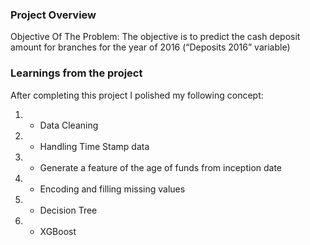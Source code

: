 ### Project Overview

 Objective Of The Problem: The objective is to predict the cash deposit amount for branches for the year of 2016 (“Deposits 2016” variable)


### Learnings from the project

 After completing this project  I polished my following concept:

1. - Data Cleaning
2. - Handling Time Stamp data
3. - Generate a feature of the age of funds from inception date
4. - Encoding and filling missing values
5. - Decision Tree
6. - XGBoost


